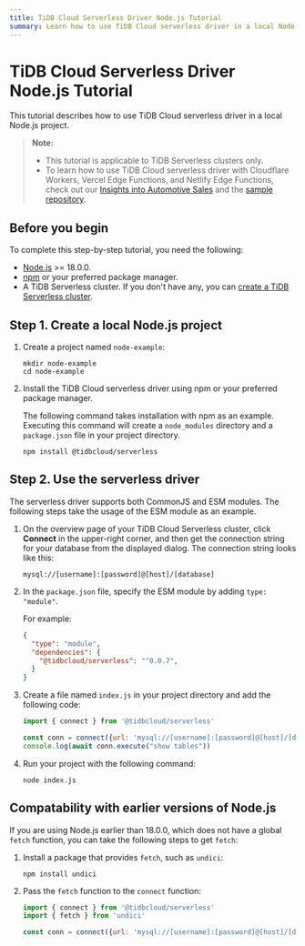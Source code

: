 ```yaml
---
title: TiDB Cloud Serverless Driver Node.js Tutorial
summary: Learn how to use TiDB Cloud serverless driver in a local Node.js project.
---
```


# TiDB Cloud Serverless Driver Node.js Tutorial

This tutorial describes how to use TiDB Cloud serverless driver in a local Node.js project.

> **Note:**
>
> - This tutorial is applicable to TiDB Serverless clusters only. 
> - To learn how to use TiDB Cloud serverless driver with Cloudflare Workers, Vercel Edge Functions, and Netlify Edge Functions, check out our [Insights into Automotive Sales](https://car-sales-insight.vercel.app/) and the [sample repository](https://github.com/tidbcloud/car-sales-insight).

## Before you begin

To complete this step-by-step tutorial, you need the following:

- [Node.js](https://nodejs.org/en) >= 18.0.0.
- [npm](https://docs.npmjs.com/downloading-and-installing-node-js-and-npm) or your preferred package manager.
- A TiDB Serverless cluster. If you don't have any, you can [create a TiDB Serverless cluster](/develop/dev-guide-build-cluster-in-cloud.md).

## Step 1. Create a local Node.js project

1. Create a project named `node-example`:

    ```shell
    mkdir node-example
    cd node-example
    ```

2. Install the TiDB Cloud serverless driver using npm or your preferred package manager.

    The following command takes installation with npm as an example. Executing this command will create a `node_modules` directory and a `package.json` file in your project directory.

    ```
    npm install @tidbcloud/serverless
    ```

## Step 2. Use the serverless driver

The serverless driver supports both CommonJS and ESM modules. The following steps take the usage of the ESM module as an example.

1. On the overview page of your TiDB Cloud Serverless cluster, click **Connect** in the upper-right corner, and then get the connection string for your database from the displayed dialog. The connection string looks like this:

    ```
   mysql://[username]:[password]@[host]/[database]
    ```
   
2. In the `package.json` file, specify the ESM module by adding `type: "module"`. 

    For example:

    ```json
    {
      "type": "module",
      "dependencies": {
        "@tidbcloud/serverless": "^0.0.7",
      }
    }
    ```

3. Create a file named `index.js` in your project directory and add the following code:

    ```js
    import { connect } from '@tidbcloud/serverless'
    
    const conn = connect({url: 'mysql://[username]:[password]@[host]/[database]'}) // replace with your TiDB Serverless cluster information
    console.log(await conn.execute("show tables"))
    ```

4. Run your project with the following command:

    ```
    node index.js
    ```

## Compatability with earlier versions of Node.js

If you are using Node.js earlier than 18.0.0, which does not have a global `fetch` function, you can take the following steps to get `fetch`:

1. Install a package that provides `fetch`, such as `undici`:

    ```
    npm install undici
    ``` 

2. Pass the `fetch` function to the `connect` function:

    ```js
    import { connect } from '@tidbcloud/serverless'
    import { fetch } from 'undici'
    
    const conn = connect({url: 'mysql://[username]:[password]@[host]/[database]',fetch})
    ```